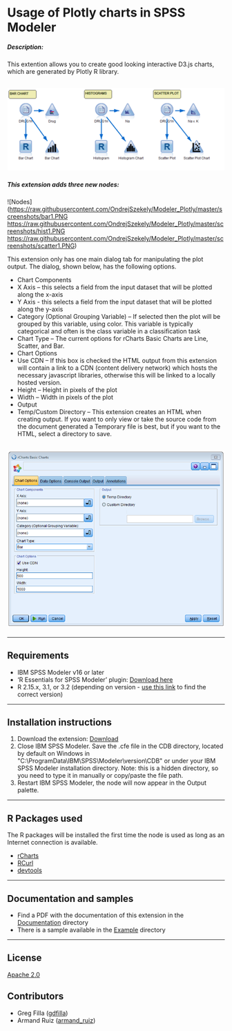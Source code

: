 # Usage of Plotly charts in SPSS Modeler
##### Description:

This extention allows you to create good looking interactive D3.js charts, which are generated by Plotly R library. 

![Stream](https://raw.githubusercontent.com/OndrejSzekely/Modeler_Plotly/master/screenshots/grafy.PNG)
---

##### This extension adds three new nodes: 
![Nodes](https://raw.githubusercontent.com/OndrejSzekely/Modeler_Plotly/master/screenshots/bar1.PNG https://raw.githubusercontent.com/OndrejSzekely/Modeler_Plotly/master/screenshots/hist1.PNG https://raw.githubusercontent.com/OndrejSzekely/Modeler_Plotly/master/screenshots/scatter1.PNG)

This extension only has one main dialog tab for manipulating the plot output.  The dialog, shown below, has the following options.

- Chart Components
 - X Axis – this selects a field from the input dataset that will be plotted along the x-axis
 - Y Axis - this selects a field from the input dataset that will be plotted along the y-axis
 - Category (Optional Grouping Variable) – If selected then the plot will be grouped by this variable, using color.  This variable is typically categorical and often is the class variable in a classification task
 - Chart Type – The current options for rCharts Basic Charts are Line, Scatter, and Bar.
- Chart Options
 - Use CDN – If this box is checked the HTML output from this extension will contain a link to a CDN (content delivery network) which hosts the necessary javascript libraries, otherwise this will be linked to a locally hosted version.
 - Height – Height in pixels of the plot
 - Width – Width in pixels of the plot
- Output
 - Temp/Custom Directory – This extension creates an HTML when creating output.  If you want to only view or take the source code from the document generated a Temporary file is best, but if you want to the HTML, select a directory to save.


![Dialog1](https://raw.githubusercontent.com/IBMPredictiveAnalytics/rCharts_Basic_Charts/master/screenshots/dialog.png)
---
---
Requirements
----
- IBM SPSS Modeler v16 or later
- ‘R Essentials for SPSS Modeler’ plugin: [Download here][4]
-  R 2.15.x, 3.1, or 3.2 (depending on version - [use this link][6] to find the correct version)

---
Installation instructions
----
1. Download the extension: [Download][5]
2. Close IBM SPSS Modeler. Save the .cfe file in the CDB directory, located by default on Windows in "C:\ProgramData\IBM\SPSS\Modeler\version\CDB" or under your IBM SPSS Modeler installation directory.  Note: this is a hidden directory, so you need to type it in manually or copy/paste the file path.
3. Restart IBM SPSS Modeler, the node will now appear in the Output palette.

---
R Packages used
----
The R packages will be installed the first time the node is used as long as an Internet connection is available.

- [rCharts][7]
- [RCurl][8]
- [devtools][9]


---
Documentation and samples
----
- Find a PDF with the documentation of this extension in the [Documentation][2] directory
- There is a sample available in the [Example][3] directory


---
License
----

[Apache 2.0][1]


Contributors
----

  - Greg Filla ([gdfilla](https://twitter.com/gdfilla))
  - Armand Ruiz ([armand_ruiz](https://twitter.com/armand_ruiz))

[1]: http://www.apache.org/licenses/LICENSE-2.0.html
[2]: https://github.com/IBMPredictiveAnalytics/rCharts_Basic_Charts/tree/master/docs
[3]: https://github.com/IBMPredictiveAnalytics/rCharts_Basic_Charts/tree/master/example
[4]: https://github.com/IBMPredictiveAnalytics/R_Essentials_Modeler/releases
[5]:https://github.com/IBMPredictiveAnalytics/rCharts_Basic_Charts/blob/master/src/rChartsBasicCharts.cfe
[6]:https://developer.ibm.com/predictiveanalytics/downloads/
[7]: http://ramnathv.github.io/rCharts/
[8]: https://cran.r-project.org/web/packages/RCurl/
[9]: https://cran.r-project.org/web/packages/devtools/
